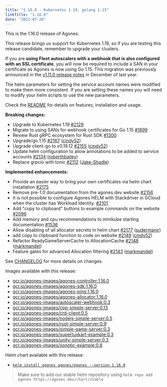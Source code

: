 ```yaml
---
title: "1.16.0 - Kubernetes 1.19, golang 1.15"
linkTitle: "1.16.0"
date: "2021-07-20"
---
```


This is the 1.16.0 release of Agones.

This release brings us support for Kubernetes 1.19, so if you are testing this release candidate, remember to upgrade your clusters.

If you are **using Fleet autoscalers with a webhook that is also configured with an SSL certificate**, you will now be required to include a SAN in your certificate as Agones is now using Go 1.15. This migration was previously announced in the [v1.11.0 release notes](https://agones.dev/site/blog/2020/12/22/1.11.0-kubernetes-1.17-and-rest-api-for-allocation/) in December of last year.

The helm parameters for setting the service account names were modified to make them more consistent. If you are setting these
names you will need to modify your helm scripts to use the new parameters.

Check the <a href="https://github.com/googleforgames/agones/tree/release-1.16.0" data-proofer-ignore>README</a> for details on features, installation and usage.

**Breaking changes:**

- Upgrade to Kubernetes 1.19 [\#2129](https://github.com/googleforgames/agones/issues/2129)
- Migrate to using SANs for webhook certificates for Go 1.15 [\#1899](https://github.com/googleforgames/agones/issues/1899)
- Review Rust gRPC ecosystem for Rust SDK [\#1300](https://github.com/googleforgames/agones/issues/1300)
- Upgrade/go 1.15 [\#2167](https://github.com/googleforgames/agones/pull/2167) ([cindy52](https://github.com/cindy52))
- Upgrade client-go to v0.19.12 [\#2155](https://github.com/googleforgames/agones/pull/2155) ([cindy52](https://github.com/cindy52))
- Update helm configuration to allow annotations to be added to service accounts [\#2134](https://github.com/googleforgames/agones/pull/2134) ([roberthbailey](https://github.com/roberthbailey))
- Replace grpcio with tonic [\#2112](https://github.com/googleforgames/agones/pull/2112) ([Jake-Shadle](https://github.com/Jake-Shadle))

**Implemented enhancements:**

- Provide an easier way to bring your own certificates via helm chart installation [\#2175](https://github.com/googleforgames/agones/issues/2175)
- Remove pre-1.0 documentation from the agones.dev website [\#2156](https://github.com/googleforgames/agones/issues/2156)
- It is not possible to configure Agones HELM with Stackdriver in GCloud when the cluster has Workload Identity. [\#2101](https://github.com/googleforgames/agones/issues/2101)
- Add "copy to clipboard" buttons to example commands on the website [\#2096](https://github.com/googleforgames/agones/issues/2096)
- Add memory and cpu recommendations to minikube starting documentation [\#1536](https://github.com/googleforgames/agones/issues/1536)
- Allow disabling of all allocator secrets in helm chart [\#2177](https://github.com/googleforgames/agones/pull/2177) ([sudermanjr](https://github.com/sudermanjr))
- add copy to clipboard function to code on website [\#2149](https://github.com/googleforgames/agones/pull/2149) ([cindy52](https://github.com/cindy52))
- Refactor ReadyGameServerCache to AllocationCache [\#2148](https://github.com/googleforgames/agones/pull/2148) ([markmandel](https://github.com/markmandel))
- Feature gates for advanced Allocation filtering [\#2143](https://github.com/googleforgames/agones/pull/2143) ([markmandel](https://github.com/markmandel))

See <a href="https://github.com/googleforgames/agones/blob/release-1.16.0/CHANGELOG.md" data-proofer-ignore>CHANGELOG</a> for more details on changes.

Images available with this release:

- [gcr.io/agones-images/agones-controller:1.16.0](https://gcr.io/agones-images/agones-controller:1.16.0)
- [gcr.io/agones-images/agones-sdk:1.16.0](https://gcr.io/agones-images/agones-sdk:1.16.0)
- [gcr.io/agones-images/agones-ping:1.16.0](https://gcr.io/agones-images/agones-ping:1.16.0)
- [gcr.io/agones-images/agones-allocator:1.16.0](https://gcr.io/agones-images/agones-allocator:1.16.0)
- [gcr.io/agones-images/autoscaler-webhook:0.3](https://gcr.io/agones-images/autoscaler-webhook:0.3)
- [gcr.io/agones-images/cpp-simple-server:0.13](https://gcr.io/agones-images/cpp-simple-server:0.13)
- [gcr.io/agones-images/crd-client:0.5](https://gcr.io/agones-images/crd-client:0.5)
- [gcr.io/agones-images/nodejs-simple-server:0.5](https://gcr.io/agones-images/nodejs-simple-server:0.5)
- [gcr.io/agones-images/rust-simple-server:0.9](https://gcr.io/agones-images/rust-simple-server:0.9)
- [gcr.io/agones-images/simple-game-server:0.3](https://gcr.io/agones-images/simple-game-server:0.3)
- [gcr.io/agones-images/supertuxkart-example:0.3](https://gcr.io/agones-images/supertuxkart-example:0.3)
- [gcr.io/agones-images/unity-simple-server:0.3](https://gcr.io/agones-images/unity-simple-server:0.3)
- [gcr.io/agones-images/xonotic-example:0.8](https://gcr.io/agones-images/xonotic-example:0.8)

Helm chart available with this release:

- <a href="https://agones.dev/chart/stable/agones-1.16.0.tgz" data-proofer-ignore>
  <code>helm install agones agones/agones --version 1.16.0</code></a>

> Make sure to add our stable helm repository using `helm repo add agones https://agones.dev/chart/stable`

